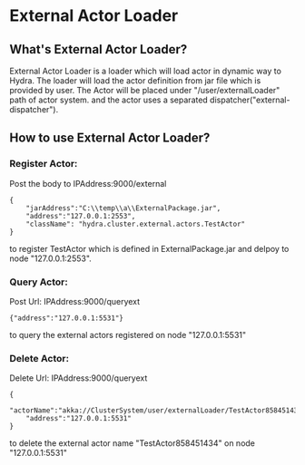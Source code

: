# External Actor Loader

## What's External Actor Loader?

External Actor Loader is a loader which will load actor in dynamic way to Hydra. The loader will load the actor definition
from jar file which is provided by user. The Actor will be placed under "/user/externalLoader" path of actor system. and the
actor uses a separated dispatcher("external-dispatcher").


## How to use External Actor Loader?

### Register Actor:
Post the body to IPAddress:9000/external
```
{
	"jarAddress":"C:\\temp\\a\\ExternalPackage.jar",
	"address":"127.0.0.1:2553",
	"className": "hydra.cluster.external.actors.TestActor"
}
```

to register TestActor which is defined in ExternalPackage.jar and delpoy to node "127.0.0.1:2553".

### Query Actor:
Post Url: IPAddress:9000/queryext

```
{"address":"127.0.0.1:5531"}
```

to query the external actors registered on node "127.0.0.1:5531"

### Delete Actor:
Delete Url: IPAddress:9000/queryext

```
{
	"actorName":"akka://ClusterSystem/user/externalLoader/TestActor858451434",
	"address":"127.0.0.1:5531"
}

```

to delete the external actor name "TestActor858451434" on node "127.0.0.1:5531"







